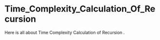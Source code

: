 # Time_Complexity_Calculation_Of_Recursion
Here is all about Time Complexity Calculation of Recursion .
